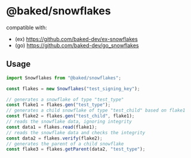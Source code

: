 # @baked/snowflakes

compatible with:

- (ex) https://github.com/baked-dev/ex-snowflakes
- (go) https://github.com/baked-dev/go_snowflakes

## Usage

```js
import Snowflakes from "@baked/snowflakes";

const flakes = new Snowflakes("test_signing_key");

// generates a snowflake of type "test_type"
const flake1 = flakes.gen("test_type");
// generates a child snowflake of type "test_child" based on flake1
const flake2 = flakes.gen("test_child", flake1);
// reads the snowflake data, ignoring integrity
const data1 = flakes.read(flake1);
// reads the snowflake data and checks the integrity
const data2 = flakes.verify(flake2);
// generates the parent of a child snowflake
const flake3 = flakes.getParent(data2, "test_type");
```
